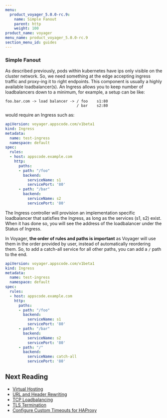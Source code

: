 ```yaml
---
menu:
  product_voyager_5.0.0-rc.9:
    name: Simple Fanout
    parent: http
    weight: 100
product_name: voyager
menu_name: product_voyager_5.0.0-rc.9
section_menu_id: guides
---
```


### Simple Fanout
As described previously, pods within kubernetes have ips only visible on the cluster network. So, we need
something at the edge accepting ingress traffic and proxy-ing it to right endpoints. This component
is usually a highly available loadbalancer(s). An Ingress allows you to keep number of loadbalancers
down to a minimum, for example, a setup can be like:


```
foo.bar.com -> load balancer -> / foo    s1:80
                                / bar    s2:80
```

would require an Ingress such as:
```yaml
apiVersion: voyager.appscode.com/v1beta1
kind: Ingress
metadata:
  name: test-ingress
  namespace: default
spec:
  rules:
  - host: appscode.example.com
    http:
      paths:
      - path: "/foo"
        backend:
          serviceName: s1
          servicePort: '80'
      - path: "/bar"
        backend:
          serviceName: s2
          servicePort: '80'
```
The Ingress controller will provision an implementation specific loadbalancer that satisfies the Ingress,
as long as the services (s1, s2) exist. When it has done so, you will see the address of the loadbalancer under
the Status of Ingress.

In Voyager, **the order of rules and paths is important** as Voyager will use them in the order provided by user, instead of automatically reordering them. So, to add a catch-all service for all other paths, you can add a `/` path to the end.
```yaml
apiVersion: voyager.appscode.com/v1beta1
kind: Ingress
metadata:
  name: test-ingress
  namespace: default
spec:
  rules:
  - host: appscode.example.com
    http:
      paths:
      - path: "/foo"
        backend:
          serviceName: s1
          servicePort: '80'
      - path: "/bar"
        backend:
          serviceName: s2
          servicePort: '80'
      - path: "/"
        backend:
          serviceName: catch-all
          servicePort: '80'
```


## Next Reading
- [Virtual Hosting](named-virtual-hosting.md)
- [URL and Header Rewriting](header-rewrite.md)
- [TCP Loadbalancing](tcp.md)
- [TLS Termination](tls.md)
- [Configure Custom Timeouts for HAProxy](configure-timeouts.md)
